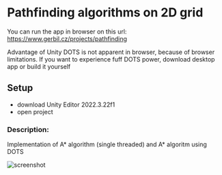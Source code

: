 # Pathfinding algorithms on 2D grid

You can run the app in browser on this url: https://www.gerbil.cz/projects/pathfinding

Advantage of Unity DOTS is not apparent in browser, because of browser limitations.
If you want to experience fuff DOTS power, download desktop app or build it yourself

## Setup
- download Unity Editor 2022.3.22f1
- open project

### Description:
Implementation of A* algorithm (single threaded) and A* algoritm using DOTS

![screenshot](https://github.com/Gerbil789/Pathfinding/assets/67593297/bb55921a-677c-4bc2-81d5-bc1d5c84800e)
